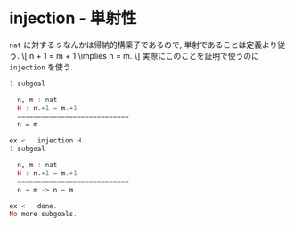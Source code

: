 # injection - 単射性

`nat` に対する `S` なんかは帰納的構築子であるので,
単射であることは定義より従う.
\\[ n + 1 = m + 1 \implies n = m. \\]
実際にこのことを証明で使うのに `injection` を使う.

```haskell
1 subgoal

  n, m : nat
  H : n.+1 = m.+1
  ============================
  n = m

ex <   injection H.
1 subgoal

  n, m : nat
  H : n.+1 = m.+1
  ============================
  n = m -> n = m

ex <   done.
No more subgoals.
```
